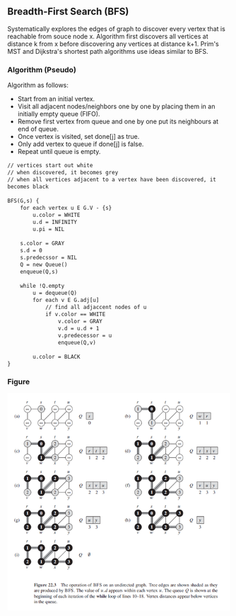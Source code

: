 ## Breadth-First Search (BFS)

Systematically explores the edges of graph to discover every vertex that is reachable from souce node x. Algorithm first discovers all vertices at distance k from x before discovering any vertices at distance k+1. Prim's MST and Dijkstra's shortest path algorithms use ideas similar to BFS.

### Algorithm (Pseudo)

Algorithm as follows:

- Start from an initial vertex.
- Visit all adjacent nodes/neighbors one by one by placing them in an initially empty queue (FIFO).
- Remove first vertex from queue and one by one put its neighbours at end of queue.
- Once vertex is visited, set done[j] as true.
- Only add vertex to queue if done[j] is false.
- Repeat until queue is empty.

```
// vertices start out white
// when discovered, it becomes grey
// when all vertices adjacent to a vertex have been discovered, it becomes black

BFS(G,s) {
    for each vertex u E G.V - {s}
        u.color = WHITE
        u.d = INFINITY
        u.pi = NIL

    s.color = GRAY
    s.d = 0
    s.predecssor = NIL
    Q = new Queue()
    enqueue(Q,s)

    while !Q.empty
        u = dequeue(Q)
        for each v E G.adj[u]
            // find all adjaccent nodes of u
            if v.color == WHITE
                v.color = GRAY
                v.d = u.d + 1
                v.predecessor = u
                enqueue(Q,v)

        u.color = BLACK
}
```

### Figure

<img src="../../../assets/graphs-BFS.PNG">
